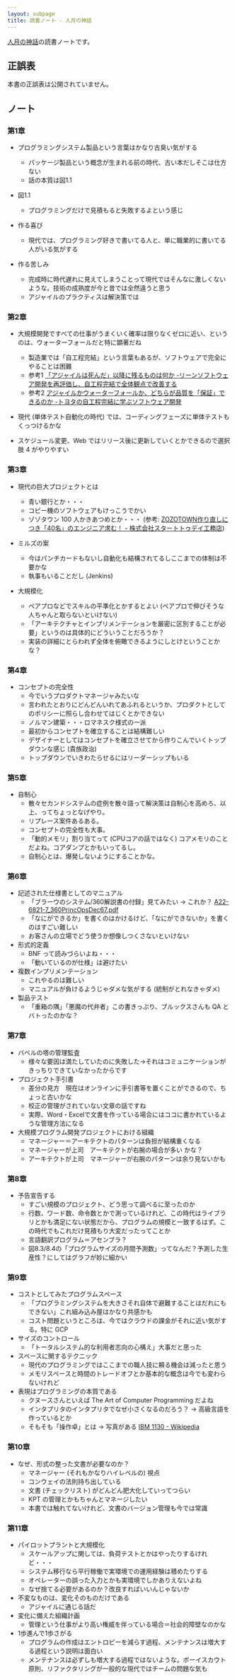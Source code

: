 ```yaml
---
layout: subpage
title: 読書ノート - 人月の神話
---
```


[人月の神話](/workshop/11-manmonth)の読書ノートです。

## 正誤表

本書の正誤表は公開されていません。

## ノート

### 第1章

* プログラミングシステム製品という言葉はかなり古臭い気がする
  * パッケージ製品という概念が生まれる前の時代、古い本だしそこは仕方ない
  * 話の本質は図1.1

* 図1.1
  * プログラミングだけで見積もると失敗するよという感じ

* 作る喜び
  * 現代では、プログラミング好きで書いてる人と、単に職業的に書いてる人がいる気がする

* 作る苦しみ
  * 完成時に時代遅れに見えてしまうことって現代ではそんなに激しくないような。技術の成熟度が今と昔では全然違うと思う
  * アジャイルのプラクティスは解決策では

### 第2章

* 大規模開発ですべての仕事がうまくいく確率は限りなくゼロに近い、というのは、ウォーターフォールだと特に顕著だね
  * 製造業では「自工程完結」という言葉もあるが、ソフトウェアで完全にやることは困難
   * 参考1 [「アジャイルは死んだ」以降に残るものは何か -リーンソフトウェア開発を再評価し、自工程完結で全体観点で改善する](http://qiita.com/kitfactory/items/37b42c0716e1ff1efb28)
   * 参考2 [アジャイルかウォーターフォールか、どちらが品質を「保証」できるのか -トヨタの自工程完結に学ぶソフトウェア開発](http://qiita.com/Koki_jp/items/23f8ca5ee99b5c076976)
* 現代 (単体テスト自動化の時代) では、コーディングフェーズに単体テストもくっつけるかな

* スケジュール変更、Web ではリリース後に更新していくとかできるので選択肢 4 がやりやすい

### 第3章

* 現代の巨大プロジェクトとは
  * 青い銀行とか・・・
  * コピー機のソフトウェアもけっこうでかい
  * ゾゾタウン 100 人かきあつめとか・・・ (参考: [ZOZOTOWN作り直しにつき「40名」のエンジニア求む！ - 株式会社スタートトゥデイ工務店](https://st-komuten.jp/recruit/40engineers/))

* ミルズの案
  * 今はパンチカードもないし自動化も結構されてるしここまでの体制は不要かな
  * 執事もいることだし (Jenkins)

* 大規模化
  * ペアプロなどでスキルの平準化とかするとよい (ペアプロで伸びそうな人ちゃんと取らないといけない)
  * 「アーキテクチャとインプリメンテーションを厳密に区別することが必要」というのは具体的にどういうことだろうか？
  * 実装の詳細にとらわれず全体を俯瞰できるようにしとけということかな？

### 第4章

* コンセプトの完全性
  * 今でいうプロダクトマネージャみたいな
  * 言われたとおりにどんどんいれてあふれるというか、プロダクトとしてのポリシーに照らし合わせてはじくとかできない
  * ノルマン建築・・・ロマネスク様式の一派
  * 最初からコンセプトを確立することは結構難しい
  * デザイナーとしてはコンセプトを確立させてから作りこんでいくトップダウンな感じ (貴族政治)
  * トップダウンでいきわたらせるにはリーダーシップもいる

### 第5章

* 自制心
  * 散々セカンドシステムの症例を散々語って解決策は自制心を高めろ、以上、ってちょっとなげやり。
  * リプレース案件あるある。
  * コンセプトの完全性も大事。
  * 「動的メモリ」割り当てって (CPUコアの話ではなく) コアメモリのことだよね。コアダンプとかもいってるし。
  * 自制心とは、爆発しないようにすることかな。

### 第6章

* 記述された仕様書としてのマニュアル
  * 「ブラーウのシステム/360解説書の付録」見てみたい → これか？ [A22-6821-7_360PrincOpsDec67.pdf](http://bitsavers.informatik.uni-stuttgart.de/pdf/ibm/360/princOps/A22-6821-7_360PrincOpsDec67.pdf)
  * 「なにができるか」を書くのはかけるけど、「なにができないか」を書くのはすごい難しい
  * お客さんの立場でどう使うか想像しつくさないといけない
* 形式的定義
  * BNF って読みづらいよね・・・
  * 「動いているのが仕様」は避けたい
* 複数インプリメンテーション
  * これやるのは難しい
  * マニュアルが負けるようじゃダメな気がする (統制がとれなきゃダメ)
* 製品テスト
  * 「重箱の隅」「悪魔の代弁者」この書きっぷり、ブルックスさんも QA とバトったのかな？

### 第7章

* バベルの塔の管理監査
  * 様々な要因は満たしていたのに失敗した->それはコミュニケーションがきっちりできていなかったからです
* プロジェクト手引書
  * 差分の見方　現在はオンラインに手引書等を置くことができるので、ちょっと古いかな
  * 校正の管理がされていない文章の話ですね
  * 実際、Word・Excelで文書を作っている場合にはココに書かれているような管理方法になる
* 大規模プログラム開発プロジェクトにおける組織
  * マネージャー＝アーキテクトのパターンは負担が結構重くなる
  * マネージャーが上司　アーキテクトが右腕の場合が多い かな？
  * アーキテクトが上司　マネージャーが右腕のパターンは余り見ないかも

### 第8章

* 予告宣告する
  * すごい規模のプロジェクト、どう思って調べるに至ったのか
  * 行数、ワード数、命令数とかで測っているけれど、この時代はライブラリとかも満足にない状態だから、プログラムの規模と一致するはず。この時代でもこれだけ見積もり大変だったってことか
  * 言語翻訳プログラム＝アセンブラ？
  * 図8.3/8.4の「プログラムサイズの月間予測数」ってなんだ？予測した生産性？にしてはグラフが妙に細かい

### 第9章

* コストとしてみたプログラムスペース
  * 「プログラミングシステムを大きさそれ自体で避難することはだれにもできない」これ組み込み屋はかなり共感かも
  * コスト問題というところは、今ではクラウドの課金がそれに近い気がする。特に GCP
* サイズのコントロール
  * 「トータルシステム的な利用者志向の心構え」大事だと思った
* スペースに関するテクニック
  * 現代のプログラミングではここまでの職人技に頼る機会は減ったと思う
  * メモリスペースと時間のトレードオフとか基本的な概念は今でも変わらないけれど
* 表現はプログラミングの本質である
  * クヌースさんといえば The Art of Computer Programming だよね
  * インタプリタのインタプリタでなぜ小さくなるのだろう？ → 高級言語を作っているとか
  * そもそも「操作卓」とは → 写真がある [IBM 1130 - Wikipedia](https://ja.wikipedia.org/wiki/IBM_1130)

### 第10章

* なぜ、形式の整った文書が必要なのか？
  * マネージャー (それもかなりハイレベルの) 視点
  * コンウェイの法則持ち出している
  * 文書 (チェックリスト) がどんどん肥大化していってつらい
  * KPT の管理とかもちゃんとマネージしたい
  * 本書では触れてないけれど、文書のバージョン管理も今では常識

### 第11章

* パイロットプラントと大規模化
  * スケールアップに関しては、負荷テストとかはやったりするけれど・・・
  * システム移行なら平行稼働で実環境での運用経験は積めたりする
  * オペレーターの誤った入力とかも実環境でしかありえないよね
  * なぜ捨てる必要があるのか？改良すればいいんじゃないか
* 不変なものは、変化そのものだけである
  * アジャイルに通じる話だ
* 変化に備えた組織計画
  * 管理という仕事がより高い権威を伴っている場合＝社会的障壁なのかな
* 1歩進んで1歩さがる
  * プログラムの作成はエントロピーを減らす過程、メンテナンスは増大する過程という説明は面白い
  * メンテナンスは必ずしも増大する過程ではないような。ボーイスカウト原則、リファクタリングが一般的な現代ではチームの問題な気も
